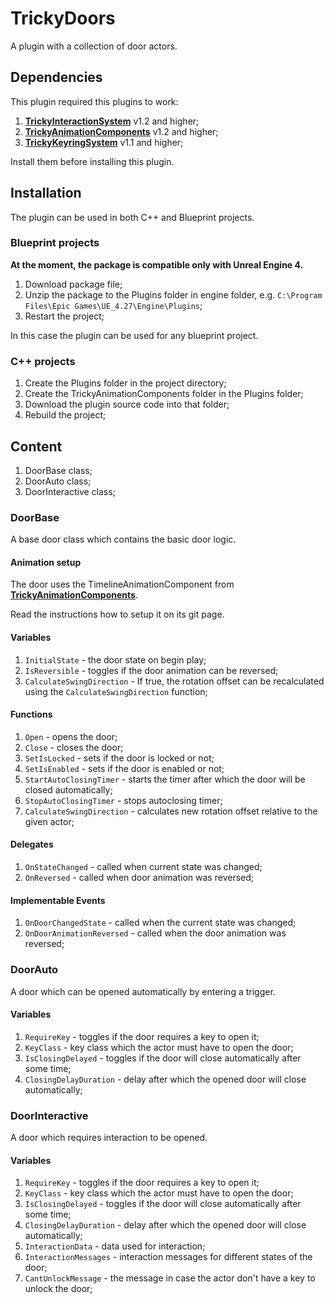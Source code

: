 # TrickyDoors

A plugin with a collection of door actors.

## Dependencies

This plugin required this plugins to work:

1. [**TrickyInteractionSystem**](https://github.com/TrickyFatCat/TrickyInteractionSystem) v1.2 and higher;
2. [**TrickyAnimationComponents**](https://github.com/TrickyFatCat/TrickyAnimationComponents) v1.2 and higher;
3. [**TrickyKeyringSystem**](https://github.com/TrickyFatCat/TrickyKeyringSystem) v1.1 and higher;

Install them before installing this plugin.

## Installation

The plugin can be used in both C++ and Blueprint projects.

### Blueprint projects

**At the moment, the package is compatible only with Unreal Engine 4.**

1. Download package file;
2. Unzip the package to the Plugins folder in engine folder, e.g. `C:\Program Files\Epic Games\UE_4.27\Engine\Plugins`;
3. Restart the project;

In this case the plugin can be used for any blueprint project.

### C++ projects

1. Create the Plugins folder in the project directory;
2. Create the TrickyAnimationComponents folder in the Plugins folder;
3. Download the plugin source code into that folder;
4. Rebuild the project;

## Content

1. DoorBase class;
2. DoorAuto class;
3. DoorInteractive class;

### DoorBase

A base door class which contains the basic door logic.

#### Animation setup

The door uses the TimelineAnimationComponent from [**TrickyAnimationComponents**](https://github.com/TrickyFatCat/TrickyAnimationComponents).

Read the instructions how to setup it on its git page.

#### Variables

1. `InitialState` - the door state on begin play;
2. `IsReversible` - toggles if the door animation can be reversed;
3. `CalculateSwingDirection` - If true, the rotation offset can be recalculated using the `CalculateSwingDirection` function;

#### Functions

1. `Open` - opens the door;
2. `Close` - closes the door;
3. `SetIsLocked` - sets if the door is locked or not;
4. `SetIsEnabled` - sets if the door is enabled or not;
5. `StartAutoClosingTimer` - starts the timer after which the door will be closed automatically;
6. `StopAutoClosingTimer` - stops autoclosing timer;
7. `CalculateSwingDirection` - calculates new rotation offset relative to the given actor;

#### Delegates

1. `OnStateChanged` - called when current state was changed;
2. `OnReversed` - called when door animation was reversed;

#### Implementable Events

1. `OnDoorChangedState` - called when the current state was changed;
2. `OnDoorAnimationReversed` - called when the door animation was reversed;

### DoorAuto

A door which can be opened automatically by entering a trigger. 

#### Variables

1. `RequireKey` - toggles if the door requires a key to open it;
2. `KeyClass` - key class which the actor must have to open the door;
3. `IsClosingDelayed` - toggles if the door will close automatically after some time;
4. `ClosingDelayDuration` - delay after which the opened door will close automatically;

### DoorInteractive

A door which requires interaction to be opened.

#### Variables

1. `RequireKey` - toggles if the door requires a key to open it;
2. `KeyClass` - key class which the actor must have to open the door;
3. `IsClosingDelayed` - toggles if the door will close automatically after some time;
4. `ClosingDelayDuration` - delay after which the opened door will close automatically;
5. `InteractionData` - data used for interaction;
6. `InteractionMessages` - interaction messages for different states of the door;
7. `CantUnlockMessage` - the message in case the actor don't have a key to unlock the door;